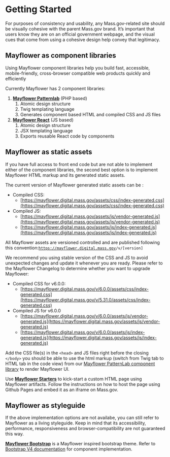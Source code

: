 # Getting Started

For purposes of consistency and usability, any Mass.gov-related site should be visually cohesive with the parent Mass.gov brand. It’s important that users know they are on an official government webpage, and the visual cues that come from using a cohesive design help convey that legitimacy.

## Mayflower as component libraries

Using Mayflower component libraries help you build fast, accessible, mobile-friendly, cross-browser compatible web products quickly and efficiently

Currently Mayflower has 2 component libraries:

1. [**Mayflower Patternlab**](mayflower-patternlab.md) \(PHP based\)
   1. Atomic design structure
   2. Twig templating language
   3. Generates component based HTML and compiled CSS and JS files
2. [**Mayflower React**](mayflower-react.md) \(JS based\)
   1. Atomic design structure
   2. JSX templating language
   3. Exports reusable React code by components

## Mayflower as static assets

If you have full access to front end code but are not able to implement either of the component libraries, the second best option is to implement Mayflower HTML markup and its generated static assets.

The current version of Mayflower generated static assets can be :

* Compiled CSS:
  * [https://mayflower.digital.mass.gov/assets/css/index-generated.css](https://mayflower.digital.mass.gov/assets/css/index-generated.css)
* Compiled JS:
  * [https://mayflower.digital.mass.gov/assets/js/vendor-generated.js](https://mayflower.digital.mass.gov/assets/js/vendor-generated.js)
  * [https://mayflower.digital.mass.gov/assets/js/index-generated.js](https://mayflower.digital.mass.gov/assets/js/index-generated.js)

All Mayflower assets are versioned controlled and are published following this convention:[`https://mayflower.digital.mass.gov`](https://mayflower.digital.mass.gov/)`/v/[version]`

We recommend you using stable version of the CSS and JS to avoid unexpected changes and update it whenever you are ready. Please refer to the Mayflower Changelog to determine whether you want to upgrade Mayflower: 

* Compiled CSS for v6.0.0:
  * [https://mayflower.digital.mass.gov/v/6.0.0/assets/css/index-generated.css](https://mayflower.digital.mass.gov/v/5.31.0/assets/css/index-generated.css)
* Compiled JS for v6.0.0
  * [https://mayflower.digital.mass.gov/v/6.0.0/assets/js/vendor-generated.js](https://mayflower.digital.mass.gov/assets/js/vendor-generated.js)
  * [https://mayflower.digital.mass.gov/v/6.0.0/assets/js/index-generated.js](https://mayflower.digital.mass.gov/assets/js/index-generated.js)

Add the CSS file\(s\) in the `<head>` and JS files right before the closing `</body>` you should be able to use the html markup \(switch from Twig tab to HTML tab in the code view\) from our [Mayflower PatternLab component library](https://mayflower.digital.mass.gov/?view=c) to render Mayflower UI.

Use [**Mayflower Starters**](mayflower-starters.md) to kick-start a custom HTML page using Mayflower artifacts. Follow the instructions on how to host the page using Github Pages and embed it as an iframe on Mass.gov.

## Mayflower as styleguide

If the above implementation options are not availabe, you can still refer to Mayflower as a living styleguide. Keep in mind that its accessibility, performance, responsiveness and browser-compatibility are not guaranteed this way.

[**Mayflower Bootstrap**](mayflower-bootstrap.md) is a Mayflower inspired bootstrap theme. Refer to [Bootstrap V4 documentation](http://getbootstrap.com/docs/4.1/components/alerts/) for component implementation.

